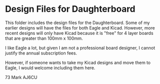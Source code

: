 # Design Files for Daughterboard

This folder includes the design files for the Daughterboard. Some of my earlier designs
will have the files for both Eagle and Kicad. However, more recent designs will only
have Kicad because it is "free" for 4 layer boards that are greater than 100mm x 100mm.

I like Eagle a lot, but given I am not a professional board designer, I cannot
justify the annual subscription fees. 

However, if someone wants to take my Kicad designs and move them to Eagle, I would
welcome including them here.

73
Mark
AJ6CU
 
